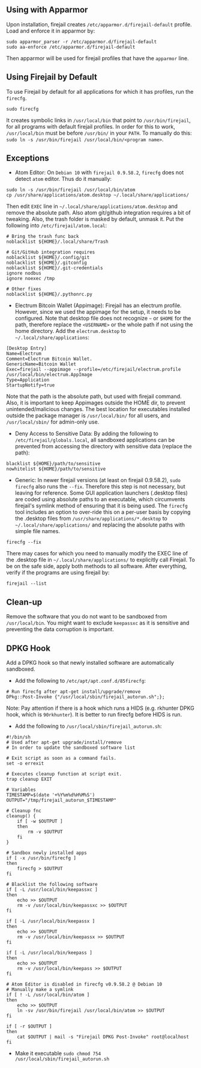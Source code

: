 ## Using with Apparmor
Upon installation, firejail creates `/etc/apparmor.d/firejail-default` profile. Load and enforce it in apparmor by:
```shell
sudo apparmor_parser -r /etc/apparmor.d/firejail-default
sudo aa-enforce /etc/apparmor.d/firejail-default
```
Then apparmor will be used for firejail profiles that have the `apparmor` line.

## Using Firejail by Default
To use Firejail by default for all applications for which it has profiles, run the `firecfg`.
```shell
sudo firecfg
```
It creates symbolic links in `/usr/local/bin` that point to `/usr/bin/firejail`, for all programs with default firejail profiles.
In order for this to work, `/usr/local/bin` must be before `/usr/bin/` in your `PATH`.
To manually do this: `sudo ln -s /usr/bin/firejail /usr/local/bin/<program name>`.

## Exceptions
+ Atom Editor: On `Debian 10` with `firejail 0.9.58.2`, `firecfg` does not detect `atom` editor. Thus do it manually:
```shell
sudo ln -s /usr/bin/firejail /usr/local/bin/atom
cp /usr/share/applications/atom.desktop ~/.local/share/applications/
```
Then edit `EXEC` line in `~/.local/share/applications/atom.desktop` and remove the absolute path.
Also atom git/github integration requires a bit of tweaking. Also, the trash folder is masked by default, unmask it. Put the following into `/etc/firejail/atom.local`:

```
# Bring the trash func back
noblacklist ${HOME}/.local/share/Trash

# Git/GitHub integration requires
noblacklist ${HOME}/.config/git
noblacklist ${HOME}/.gitconfig
noblacklist ${HOME}/.git-credentials
ignore nodbus
ignore noexec /tmp

# Other fixes
noblacklist ${HOME}/.pythonrc.py

```

+ Electrum Bitcoin Wallet (Appimage): Firejail has an electrum profile. However, since we used the appimage for the setup, it needs to be configured. Note that desktop file does not recognize `~` or `$HOME` for the path, therefore replace the `<USERNAME>` or the whole path if not using the home directory. Add the `electrum.desktop` to `~/.local/share/applications`:

```
[Desktop Entry]
Name=Electrum
Comment=Electrum Bitcoin Wallet.
GenericName=Bitcoin Wallet
Exec=firejail --appimage --profile=/etc/firejail/electrum.profile /usr/local/bin/electrum.AppImage
Type=Application
StartupNotify=true

```

Note that the path is the absolute path, but used with firejail command. Also, it is important to keep Appimages outside the HOME dir, to prevent unintended/malicious changes. The best location for executables installed outside the package manager is `/usr/local/bin/` for all users, and `/usr/local/sbin/` for admin-only use.

+ Deny Access to Sensitive Data: By adding the following to `/etc/firejail/globals.local`, all sandboxed applications can be prevented from accessing the directory with sensitive data (replace the path):

```
blacklist ${HOME}/path/to/sensitive
nowhitelist ${HOME}/path/to/sensitive

```

+ Generic: In newer firejail versions (at least on firejail 0.9.58.2), `sudo firecfg` also runs the `--fix`. Therefore this step is not necessary, but leaving for reference.
Some GUI application launchers (.desktop files) are coded using absolute paths to an executable, which circumvents firejail's symlink method of ensuring that it is being used. The `firecfg` tool includes an option to over-ride this on a per-user basis by copying the .desktop files from `/usr/share/applications/*.desktop` to `~/.local/share/applications/` and replacing the absolute paths with simple file names.
```shell
firecfg --fix
```
There may cases for which you need to manually modify the EXEC line of the .desktop file in `~/.local/share/applications/` to explicitly call Firejail. To be on the safe side, apply both methods to all software.
After everything, verify if the programs are using firejail by:
```shell
firejail --list
```

## Clean-up
Remove the software that you do not want to be sandboxed from `/usr/local/bin`. You might want to exclude `keepassxc` as it is sensitive and preventing the data corruption is important.

## DPKG Hook
Add a DPKG hook so that newly installed software are automatically sandboxed.

+ Add the following to `/etc/apt/apt.conf.d/85firecfg`:
```
# Run firecfg after apt-get install/upgrade/remove
DPkg::Post-Invoke {"/usr/local/sbin/firejail_autorun.sh";};
```

Note: Pay attention if there is a hook which runs a HIDS (e.g. rkhunter DPKG hook, which is `90rkhunter`). It is better to run firecfg before HIDS is run.

+ Add the following to `/usr/local/sbin/firejail_autorun.sh`:
```shell
#!/bin/sh
# Used after apt-get upgrade/install/remove
# In order to update the sandboxed software list

# Exit script as soon as a command fails.
set -o errexit

# Executes cleanup function at script exit.
trap cleanup EXIT

# Variables
TIMESTAMP=$(date '+%Y%m%d%H%M%S')
OUTPUT="/tmp/firejail_autorun_$TIMESTAMP"

# Cleanup fnc
cleanup() {
    if [ -w $OUTPUT ]
    then
        rm -v $OUTPUT
    fi
}

# Sandbox newly installed apps
if [ -x /usr/bin/firecfg ]
then
    firecfg > $OUTPUT
fi

# Blacklist the following software
if [ -L /usr/local/bin/keepassxc ]
then
    echo >> $OUTPUT
    rm -v /usr/local/bin/keepassxc >> $OUTPUT
fi

if [ -L /usr/local/bin/keepassx ]
then
    echo >> $OUTPUT
    rm -v /usr/local/bin/keepassx >> $OUTPUT
fi

if [ -L /usr/local/bin/keepass ]
then
    echo >> $OUTPUT
    rm -v /usr/local/bin/keepass >> $OUTPUT
fi

# Atom Editor is disabled in firecfg v0.9.58.2 @ Debian 10
# Manually make a symlink
if [ ! -L /usr/local/bin/atom ]
then
    echo >> $OUTPUT
    ln -sv /usr/bin/firejail /usr/local/bin/atom >> $OUTPUT
fi

if [ -r $OUTPUT ]
then
    cat $OUTPUT | mail -s "Firejail DPKG Post-Invoke" root@localhost
fi

```

+ Make it executable `sudo chmod 754 /usr/local/sbin/firejail_autorun.sh`
